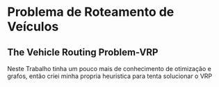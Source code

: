 # Problema de Roteamento de Veículos
## The Vehicle Routing Problem-VRP

Neste Trabalho tinha um pouco mais de conhecimento de otimização e grafos, então criei minha propria heuristica para tenta solucionar o VRP
